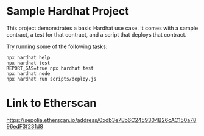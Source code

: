 # Sample Hardhat Project

This project demonstrates a basic Hardhat use case. It comes with a sample contract, a test for that contract, and a script that deploys that contract.

Try running some of the following tasks:

```shell
npx hardhat help
npx hardhat test
REPORT_GAS=true npx hardhat test
npx hardhat node
npx hardhat run scripts/deploy.js
```

# Link to Etherscan
https://sepolia.etherscan.io/address/0xdb3e7Eb6C2459304B26cAC150a7896edF3f231d8

